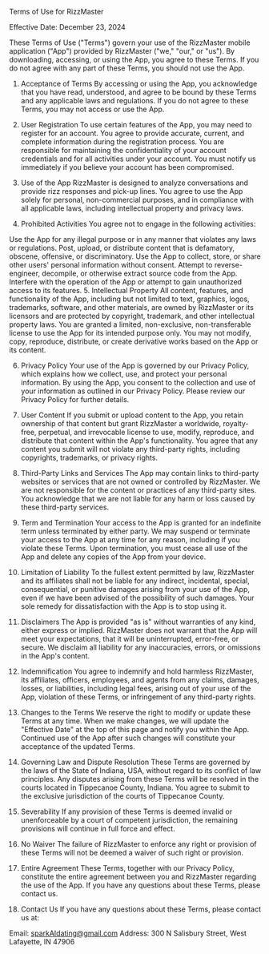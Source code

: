 Terms of Use for RizzMaster

Effective Date: December 23, 2024

These Terms of Use ("Terms") govern your use of the RizzMaster mobile application ("App") provided by RizzMaster ("we," "our," or "us"). By downloading, accessing, or using the App, you agree to these Terms. If you do not agree with any part of these Terms, you should not use the App.

1. Acceptance of Terms
By accessing or using the App, you acknowledge that you have read, understood, and agree to be bound by these Terms and any applicable laws and regulations. If you do not agree to these Terms, you may not access or use the App.

2. User Registration
To use certain features of the App, you may need to register for an account. You agree to provide accurate, current, and complete information during the registration process. You are responsible for maintaining the confidentiality of your account credentials and for all activities under your account. You must notify us immediately if you believe your account has been compromised.

3. Use of the App
RizzMaster is designed to analyze conversations and provide rizz responses and pick-up lines. You agree to use the App solely for personal, non-commercial purposes, and in compliance with all applicable laws, including intellectual property and privacy laws.

4. Prohibited Activities
You agree not to engage in the following activities:

Use the App for any illegal purpose or in any manner that violates any laws or regulations.
Post, upload, or distribute content that is defamatory, obscene, offensive, or discriminatory.
Use the App to collect, store, or share other users' personal information without consent.
Attempt to reverse-engineer, decompile, or otherwise extract source code from the App.
Interfere with the operation of the App or attempt to gain unauthorized access to its features.
5. Intellectual Property
All content, features, and functionality of the App, including but not limited to text, graphics, logos, trademarks, software, and other materials, are owned by RizzMaster or its licensors and are protected by copyright, trademark, and other intellectual property laws. You are granted a limited, non-exclusive, non-transferable license to use the App for its intended purpose only. You may not modify, copy, reproduce, distribute, or create derivative works based on the App or its content.

6. Privacy Policy
Your use of the App is governed by our Privacy Policy, which explains how we collect, use, and protect your personal information. By using the App, you consent to the collection and use of your information as outlined in our Privacy Policy. Please review our Privacy Policy for further details.

7. User Content
If you submit or upload content to the App, you retain ownership of that content but grant RizzMaster a worldwide, royalty-free, perpetual, and irrevocable license to use, modify, reproduce, and distribute that content within the App's functionality. You agree that any content you submit will not violate any third-party rights, including copyrights, trademarks, or privacy rights.

8. Third-Party Links and Services
The App may contain links to third-party websites or services that are not owned or controlled by RizzMaster. We are not responsible for the content or practices of any third-party sites. You acknowledge that we are not liable for any harm or loss caused by these third-party services.

9. Term and Termination
Your access to the App is granted for an indefinite term unless terminated by either party. We may suspend or terminate your access to the App at any time for any reason, including if you violate these Terms. Upon termination, you must cease all use of the App and delete any copies of the App from your device.

10. Limitation of Liability
To the fullest extent permitted by law, RizzMaster and its affiliates shall not be liable for any indirect, incidental, special, consequential, or punitive damages arising from your use of the App, even if we have been advised of the possibility of such damages. Your sole remedy for dissatisfaction with the App is to stop using it.

11. Disclaimers
The App is provided "as is" without warranties of any kind, either express or implied. RizzMaster does not warrant that the App will meet your expectations, that it will be uninterrupted, error-free, or secure. We disclaim all liability for any inaccuracies, errors, or omissions in the App's content.

12. Indemnification
You agree to indemnify and hold harmless RizzMaster, its affiliates, officers, employees, and agents from any claims, damages, losses, or liabilities, including legal fees, arising out of your use of the App, violation of these Terms, or infringement of any third-party rights.

13. Changes to the Terms
We reserve the right to modify or update these Terms at any time. When we make changes, we will update the "Effective Date" at the top of this page and notify you within the App. Continued use of the App after such changes will constitute your acceptance of the updated Terms.

14. Governing Law and Dispute Resolution
These Terms are governed by the laws of the State of Indiana, USA, without regard to its conflict of law principles. Any disputes arising from these Terms will be resolved in the courts located in Tippecanoe County, Indiana. You agree to submit to the exclusive jurisdiction of the courts of Tippecanoe County.

15. Severability
If any provision of these Terms is deemed invalid or unenforceable by a court of competent jurisdiction, the remaining provisions will continue in full force and effect.

16. No Waiver
The failure of RizzMaster to enforce any right or provision of these Terms will not be deemed a waiver of such right or provision.

17. Entire Agreement
These Terms, together with our Privacy Policy, constitute the entire agreement between you and RizzMaster regarding the use of the App. If you have any questions about these Terms, please contact us.

18. Contact Us
If you have any questions about these Terms, please contact us at:

Email: sparkAIdating@gmail.com
Address: 300 N Salisbury Street, West Lafayette, IN 47906
